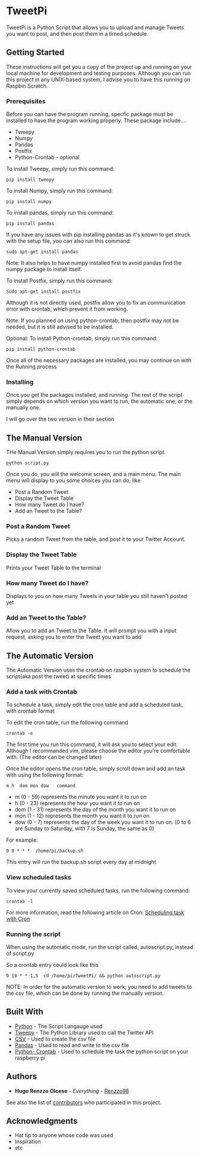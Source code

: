 # TweetPi

TweetPi is a Python Script that allows you to upload and manage Tweets you want to post, and then post them in a timed schedule.

## Getting Started

These instructions will get you a copy of the project up and running on your local machine for development and testing purposes. Although you can run this project in any UNIX-based system, I advise you to have this running on Raspbin Scratch.

### Prerequisites

Before you can have the program running, specfic package must be installed to have the program working properly. These package include....

* Tweepy
* Numpy
* Pandas
* Postfix
* Python-Crontab - optional



To install Tweepy, simply run this command:
```
pip install tweepy
```



To install Numpy, simply run this command:
```
pip install numpy
```



To install pandas, simply run this command:
```
pip install pandas
```
If you have any issues with pip installing pandas as it's known to get struck with the setup file, you can also run this command:
```
sudo apt-get install pandas
```
Note: It also helps to have numpy installed first to avoid pandas find the numpy package to install itself.



To install Postfix, simply run this command:
```
Sudo apt-get install postfix
```
Although it is not directly used, postfix allow you to fix an communication error with crontab, which prevent it from working.

Note: If you planned on using python-crontab, then postfix may not be needed, but it is still advised to be installed.

Optional:
To install Python-crontab, simply run this command:
```
pip install python-crontab
```

Once all of the necessary packages are installed, you may continue on with the Running process


### Installing

Once you get the packages installed, and running. The rest of the script simply depends on which version you want to run, the automatic one, or the manually one. 

I will go over the two version in their section

## The Manual Version

THe Manual Version simply requires you to run the python script. 

```
python script.py
```

Once you do, you will the welcome screen, and a main menu. The main menu will display to you some choices you can do, like

* Post a Random Tweet
* Display the Tweet Table
* How many Tweet do I have?
* Add an Tweet to the Table?

### Post a Random Tweet

Picks a random Tweet from the table, and post it to your Twitter Account. 

### Display the Tweet Table

Prints your Tweet Table to the terminal

### How many Tweet do I have?

Displays to you on how many Tweets in your table you still haven't posted yet

### Add an Tweet to the Table?

Allow you to add an Tweet to the Table. It will prompt you with a input request, asking you to enter the Tweet you want to add


## The Automatic Version

The Automatic Version uses the crontab on raspbin system to schedule the script(aka post the tweet) at specific times 

### Add a task with Crontab

To schedule a task, simply edit the cron table and add a scheduled task, with crontab format

To edit the cron table, run the following command

```
crontab -e
```

The first time you run this command, it will ask you to select your edit. Although I recommanded vim, please choose the editor you're comfortable with. 
(The editor can be changed later)

Once the editor opens the cron table, simply scroll down and add an task with using the following format:
```
m h  dom mon dow   command
```
* m (0 - 59) represents the minute you want it to run on
* h (0 - 23) represents the hour you want it to run on
* dom (1 - 31) represents the day of the month you want it to run on
* mon (1 - 12) represents the month you want it to run on
* dow (0 - 7) represents the day of the week you want it to run on. (0 to 6 are Sunday to Saturday, with 7 is Sunday, the same as 0)

For example:
```
0 0 * * *  /home/pi/backup.sh
```
This entry will run the backup.sh script every day at midnight

### View scheduled tasks

To view your currently saved scheduled tasks, run the following command:
```
crontab -l
```

For more information, read the following article on Cron:
[Scheduling task with Cron](https://www.raspberrypi.org/documentation/linux/usage/cron.md)

### Running the script

When using the automatic mode, run the script called, autoscript.py, instead of script.py

So a crontab entry could look like this

```
0 19 * * 1,5  cd /home/pi/TweetPi/ && python autoscript.py
```

NOTE: In order for the automatic version to work, you need to add tweets to the csv file, which can be done by running the manually version.


## Built With

* [Python](https://www.python.org/doc/) - The Script Langauge used
* [Tweepy](http://www.tweepy.org/) - The Python Library used to call the Twitter API
* [CSV](https://docs.python.org/3/library/csv.html) - Used to create the csv file
* [Pandas](https://pandas.pydata.org/) - Used to read and write to the csv file
* [Python- Crontab](https://pypi.org/project/python-crontab/) - Used to schedule the task the python script on your raspberry pi


## Authors

* **Hugo Renzzo Olcese** - *Everything* - [Renzzo98](https://github.com/Renzzo98?tab=repositories)

See also the list of [contributors](https://github.com/Renzzo98/TweetPi/contributors) who participated in this project.


## Acknowledgments

* Hat tip to anyone whose code was used
* Inspiration
* etc
